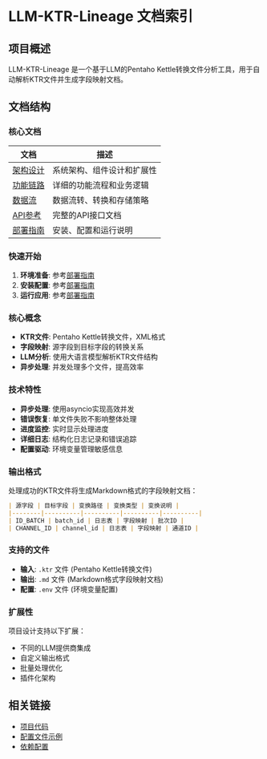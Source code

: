 # LLM-KTR-Lineage 文档索引

## 项目概述

LLM-KTR-Lineage 是一个基于LLM的Pentaho Kettle转换文件分析工具，用于自动解析KTR文件并生成字段映射文档。

## 文档结构

### 核心文档

| 文档 | 描述 |
|------|------|
| [架构设计](architecture.md) | 系统架构、组件设计和扩展性 |
| [功能链路](functional-flow.md) | 详细的功能流程和业务逻辑 |
| [数据流](data-flow.md) | 数据流转、转换和存储策略 |
| [API参考](api-reference.md) | 完整的API接口文档 |
| [部署指南](deployment-guide.md) | 安装、配置和运行说明 |

### 快速开始

1. **环境准备**: 参考[部署指南](deployment-guide.md#环境要求)
2. **安装配置**: 参考[部署指南](deployment-guide.md#安装步骤)
3. **运行应用**: 参考[部署指南](deployment-guide.md#运行应用)

### 核心概念

- **KTR文件**: Pentaho Kettle转换文件，XML格式
- **字段映射**: 源字段到目标字段的转换关系
- **LLM分析**: 使用大语言模型解析KTR文件结构
- **异步处理**: 并发处理多个文件，提高效率

### 技术特性

- **异步处理**: 使用asyncio实现高效并发
- **错误恢复**: 单文件失败不影响整体处理
- **进度监控**: 实时显示处理进度
- **详细日志**: 结构化日志记录和错误追踪
- **配置驱动**: 环境变量管理敏感信息

### 输出格式

处理成功的KTR文件将生成Markdown格式的字段映射文档：

```markdown
| 源字段 | 目标字段 | 变换路径 | 变换类型 | 变换说明 |
|--------|----------|----------|----------|----------|
| ID_BATCH | batch_id | 日志表 | 字段映射 | 批次ID |
| CHANNEL_ID | channel_id | 日志表 | 字段映射 | 通道ID |
```

### 支持的文件

- **输入**: `.ktr` 文件 (Pentaho Kettle转换文件)
- **输出**: `.md` 文件 (Markdown格式字段映射文档)
- **配置**: `.env` 文件 (环境变量配置)

### 扩展性

项目设计支持以下扩展：
- 不同的LLM提供商集成
- 自定义输出格式
- 批量处理优化
- 插件化架构

## 相关链接

- [项目代码](./main.py)
- [配置文件示例](./.env.example)
- [依赖配置](./pyproject.toml)
